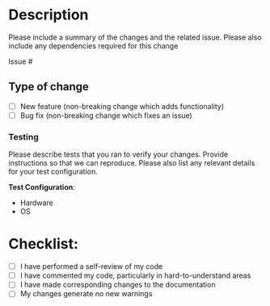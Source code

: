 # Description

Please include a summary of the changes and the related issue. Please also include any dependencies required for this change

Issue #

## Type of change

- [ ] New feature (non-breaking change which adds functionality)
- [ ] Bug fix (non-breaking change which fixes an issue)

### Testing 
Please describe tests that you ran to verify your changes. Provide instructions so that we can reproduce. Please also list any relevant details for your test configuration.

**Test Configuration**:
* Hardware
* OS



# Checklist:
	
- [ ] I have performed a self-review of my code
- [ ] I have commented my code, particularly in hard-to-understand areas
- [ ] I have made corresponding changes to the documentation
- [ ] My changes generate no new warnings
